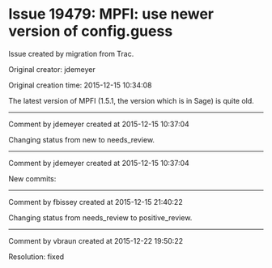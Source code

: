 # Issue 19479: MPFI: use newer version of config.guess

Issue created by migration from Trac.

Original creator: jdemeyer

Original creation time: 2015-12-15 10:34:08

The latest version of MPFI (1.5.1, the version which is in Sage) is quite old.


---

Comment by jdemeyer created at 2015-12-15 10:37:04

Changing status from new to needs_review.


---

Comment by jdemeyer created at 2015-12-15 10:37:04

New commits:


---

Comment by fbissey created at 2015-12-15 21:40:22

Changing status from needs_review to positive_review.


---

Comment by vbraun created at 2015-12-22 19:50:22

Resolution: fixed
